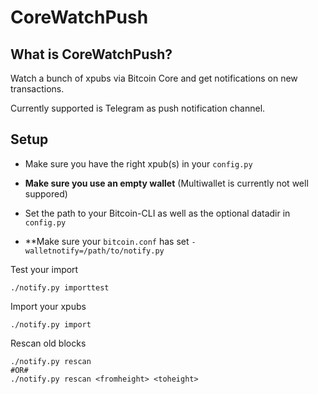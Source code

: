 CoreWatchPush
=====================================

What is CoreWatchPush?
----------------

Watch a bunch of xpubs via Bitcoin Core and get notifications on new transactions.

Currently supported is Telegram as push notification channel.

Setup
-------------------

* Make sure you have the right xpub(s) in your `config.py`
* **Make sure you use an empty wallet** (Multiwallet is currently not well suppored)
* Set the path to your Bitcoin-CLI as well as the optional datadir in `config.py`

* **Make sure your `bitcoin.conf` has set `-walletnotify=/path/to/notify.py`

Test your import
```
./notify.py importtest
```

Import your xpubs
```
./notify.py import
```

Rescan old blocks
```
./notify.py rescan
#OR#
./notify.py rescan <fromheight> <toheight>
```
